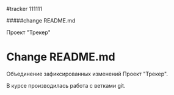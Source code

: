 #tracker
111111

#####change README.md

Проект "Трекер"

# Change README.md

Объединение зафиксированных изменений
Проект "Трекер".

В курсе производилась работа с ветками git.